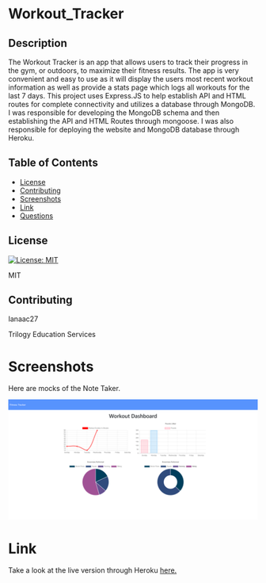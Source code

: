 # Workout_Tracker
## Description

The Workout Tracker is an app that allows users to track their progress in the gym, or outdoors, to maximize their fitness results. The app is very convenient and easy to use as it will display the users most recent workout information as well as provide a stats page which logs all workouts for the last 7 days. This project uses Express.JS to help establish API and HTML routes for complete connectivity and utilizes a database through MongoDB. I was responsible for developing the MongoDB schema and then establishing the API and HTML Routes through mongoose. I was also responsible for deploying the website and MongoDB database through Heroku.

## Table of Contents

* [License](#license)
* [Contributing](#contributing)
* [Screenshots](#screenshots)
* [Link](#link)
* [Questions](#questions)

## License

[![License: MIT](https://img.shields.io/badge/License-MIT-yellow.svg)](https://opensource.org/licenses/MIT)

MIT

## Contributing

Ianaac27

Trilogy Education Services

# Screenshots
Here are mocks of the Note Taker.

![Workout_Tracker](public/screenshot.png)

# Link
Take a look at the live version through Heroku [here.](https://workout-tracker-ifc.herokuapp.com/)
